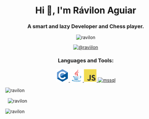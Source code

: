 <h1 align="center">Hi 👋, I'm Rávilon Aguiar</h1>
  <h3 align="center">A smart and lazy Developer and Chess player.</h3>
    <p align="center"> 
      <img src="https://komarev.com/ghpvc/?username=ravilon&label=Profile%20views&color=0e75b6&style=flat" alt="ravilon" /> 
    </p>
    <p align="center"> 
      <a href="https://twitter.com/@raviilon" target="blank"> 
        <img src="https://img.shields.io/twitter/follow/@raviilon?logo=twitter&style=for-the-badge" alt="@raviilon" /> 
      </a> 
    </p>
  <h3 align="center">Languages and Tools:</h3>
    <p align="center"> 
      <a href="https://www.cprogramming.com/" target="_blank" rel="noreferrer"> 
          <img src="https://raw.githubusercontent.com/devicons/devicon/master/icons/c/c-original.svg" alt="c" width="40" height="40"/> 
      </a> 
      <a href="https://www.java.com" target="_blank" rel="noreferrer"> 
        <img src="https://raw.githubusercontent.com/devicons/devicon/master/icons/java/java-original.svg" alt="java" width="40" height="40"/> 
      </a> 
      <a href="https://developer.mozilla.org/en-US/docs/Web/JavaScript" target="_blank" rel="noreferrer"> 
        <img src="https://raw.githubusercontent.com/devicons/devicon/master/icons/javascript/javascript-original.svg" alt="javascript" width="40" height="40"/> 
      </a> 
      <a href="https://www.microsoft.com/en-us/sql-server" target="_blank" rel="noreferrer"> 
        <img src="https://www.svgrepo.com/show/303229/microsoft-sql-server-logo.svg" alt="mssql" width="40" height="40"/> 
      </a> 
      <a href="https://www.oracle.com/" target="_blank" rel="noreferrer"> </a> 
    </p>
    <p>
      <img align="center" src="https://github-readme-stats.vercel.app/api/top-langs?username=ravilon&show_icons=true&locale=en&layout=compact" alt="ravilon" />
    </p>
    <p>&nbsp;
      <img align="center" src="https://github-readme-stats.vercel.app/api?username=ravilon&show_icons=true&locale=en" alt="ravilon" />
    </p>
    <p>
      <img align="center" src="https://github-readme-streak-stats.herokuapp.com/?user=ravilon&" alt="ravilon" />
    </p> 
